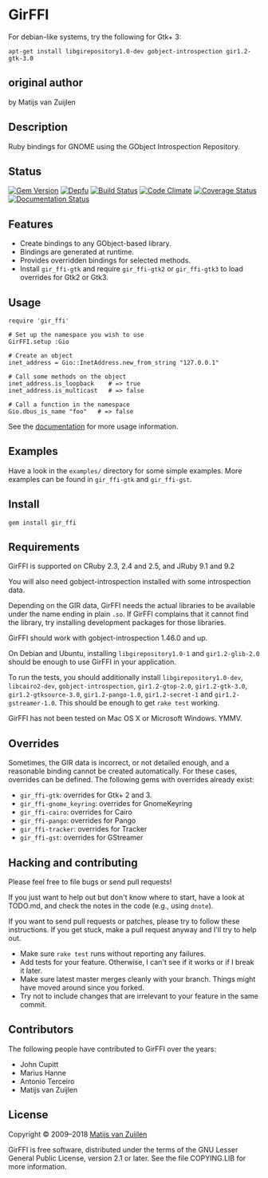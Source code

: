 # GirFFI

For debian-like systems, try the following for Gtk+ 3:

    apt-get install libgirepository1.0-dev gobject-introspection gir1.2-gtk-3.0

## original author

by Matijs van Zuijlen

## Description

Ruby bindings for GNOME using the GObject Introspection Repository.

## Status

[![Gem Version](https://badge.fury.io/rb/gir_ffi.svg)](http://badge.fury.io/rb/gir_ffi)
[![Depfu](https://badges.depfu.com/badges/d5a8e9bffd2462a7ab4921d2f7e6fc48/overview.svg)](https://depfu.com/github/mvz/gir_ffi)
[![Build Status](https://travis-ci.org/mvz/gir_ffi.svg?branch=master)](https://travis-ci.org/mvz/gir_ffi)
[![Code Climate](https://codeclimate.com/github/mvz/gir_ffi/badges/gpa.svg)](https://codeclimate.com/github/mvz/gir_ffi)
[![Coverage Status](https://coveralls.io/repos/github/mvz/gir_ffi/badge.svg?branch=master)](https://coveralls.io/github/mvz/gir_ffi?branch=master)
[![Documentation Status](https://inch-ci.org/github/mvz/gir_ffi.svg?branch=master)](https://inch-ci.org/github/mvz/gir_ffi/branch/master)

## Features

* Create bindings to any GObject-based library.
* Bindings are generated at runtime.
* Provides overridden bindings for selected methods.
* Install `gir_ffi-gtk` and require `gir_ffi-gtk2` or `gir_ffi-gtk3` to
  load overrides for Gtk2 or Gtk3.

## Usage

    require 'gir_ffi'

    # Set up the namespace you wish to use
    GirFFI.setup :Gio

    # Create an object
    inet_address = Gio::InetAddress.new_from_string "127.0.0.1"

    # Call some methods on the object
    inet_address.is_loopback    # => true
    inet_address.is_multicast   # => false

    # Call a function in the namespace
    Gio.dbus_is_name "foo"   # => false

See the [documentation](docs/Documentation.md) for more usage information.

## Examples

Have a look in the `examples/` directory for some simple examples. More
examples can be found in `gir_ffi-gtk` and `gir_ffi-gst`.

## Install

    gem install gir_ffi

## Requirements

GirFFI is supported on CRuby 2.3, 2.4 and 2.5, and JRuby 9.1 and 9.2

You will also need gobject-introspection installed with some
introspection data.

Depending on the GIR data, GirFFI needs the actual libraries to be
available under the name ending in plain `.so`. If GirFFI complains that it
cannot find the library, try installing development packages for those
libraries.

GirFFI should work with gobject-introspection 1.46.0 and up.

On Debian and Ubuntu, installing `libgirepository1.0-1` and `gir1.2-glib-2.0`
should be enough to use GirFFI in your application.

To run the tests, you should additionally install `libgirepository1.0-dev`,
`libcairo2-dev`, `gobject-introspection`, `gir1.2-gtop-2.0`, `gir1.2-gtk-3.0`,
`gir1.2-gtksource-3.0`, `gir1.2-pango-1.0`, `gir1.2-secret-1` and
`gir1.2-gstreamer-1.0`. This should be enough to get `rake test` working.

GirFFI has not been tested on Mac OS X or Microsoft Windows. YMMV.

## Overrides

Sometimes, the GIR data is incorrect, or not detailed enough, and a
reasonable binding cannot be created automatically. For these cases,
overrides can be defined. The following gems with overrides
already exist:

* `gir_ffi-gtk`: overrides for Gtk+ 2 and 3.
* `gir_ffi-gnome_keyring`: overrides for GnomeKeyring
* `gir_ffi-cairo`: overrides for Cairo
* `gir_ffi-pango`: overrides for Pango
* `gir_ffi-tracker`: overrides for Tracker
* `gir_ffi-gst`: overrides for GStreamer

## Hacking and contributing

Please feel free to file bugs or send pull requests!

If you just want to help out but don't know where to start, have a look at
TODO.md, and check the notes in the code (e.g., using `dnote`).

If you want to send pull requests or patches, please try to follow these
instructions. If you get stuck, make a pull request anyway and I'll try to help
out.

* Make sure `rake test` runs without reporting any failures.
* Add tests for your feature. Otherwise, I can't see if it works or if I
  break it later.
* Make sure latest master merges cleanly with your branch. Things might
  have moved around since you forked.
* Try not to include changes that are irrelevant to your feature in the
  same commit.

## Contributors

The following people have contributed to GirFFI over the years:

* John Cupitt
* Marius Hanne
* Antonio Terceiro
* Matijs van Zuijlen

## License

Copyright &copy; 2009&ndash;2018 [Matijs van Zuijlen](http://www.matijs.net)

GirFFI is free software, distributed under the terms of the GNU Lesser
General Public License, version 2.1 or later. See the file COPYING.LIB for
more information.
